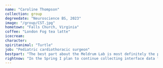 ```yaml
---
name: "Caroline Thompson"
collection: group
degreedate: "Neuroscience BS, 2023"
image: "/group/CST.jpg"
hometown: "Falls Church, Virginia"
coffee: "London Fog tea latte"
icecream:
character:
spiritanimal: "Turtle"
job: "Pediatric cardiothoracic surgeon"
bestpart: "The best part about the Meldrum Lab is most definitely the people.  My favorite thing is Friday group meetings because everyone always has so much energy and brings such varied ideas and perspectives to the table.  For example, I can never stop laughing at the beginning of group meeting as we do our ‘roses and thorns’ of the week where I get a glimpse into the lives of my peers.  Their triumphs and tribulations always somehow make me laugh."
rightnow: "In the Spring I plan to continue collecting interface data for the epoxy samples and doing whatever else needs to be done."
---
```

